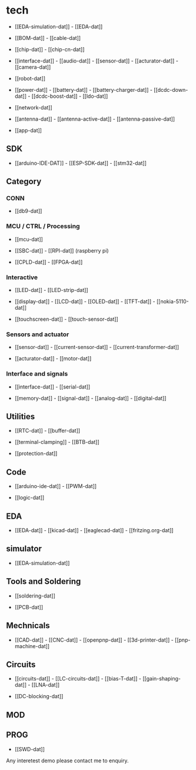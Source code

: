 
# tech 

- [[EDA-simulation-dat]] - [[EDA-dat]]

- [[BOM-dat]] - [[cable-dat]]

- [[chip-dat]] - [[chip-cn-dat]]

- [[interface-dat]] - [[audio-dat]] - [[sensor-dat]] - [[acturator-dat]] - [[camera-dat]]

- [[robot-dat]]

- [[power-dat]] - [[battery-dat]] - [[battery-charger-dat]] - [[dcdc-down-dat]] - [[dcdc-boost-dat]] - [[ldo-dat]]

- [[network-dat]] 

- [[antenna-dat]] - [[antenna-active-dat]] - [[antenna-passive-dat]]

- [[app-dat]]

## SDK

- [[arduino-IDE-DAT]] - [[ESP-SDK-dat]] - [[stm32-dat]]


## Category


### CONN

- [[db9-dat]]

### MCU / CTRL / Processing 

- [[mcu-dat]] 

- [[SBC-dat]] - [[RPI-dat]] (raspberry pi)

- [[CPLD-dat]] - [[FPGA-dat]]



### Interactive

- [[LED-dat]] - [[LED-strip-dat]]

- [[display-dat]] - [[LCD-dat]] - [[OLED-dat]] - [[TFT-dat]] - [[nokia-5110-dat]]

- [[touchscreen-dat]] - [[touch-sensor-dat]]

### Sensors and actuator 

- [[sensor-dat]] - [[current-sensor-dat]] - [[current-transformer-dat]]
  
- [[acturator-dat]] - [[motor-dat]]



### Interface and signals 

- [[interface-dat]] - [[serial-dat]]

- [[memory-dat]] - [[signal-dat]] - [[analog-dat]] - [[digital-dat]]


## Utilities  

- [[RTC-dat]] - [[buffer-dat]] 

- [[terminal-clamping]] - [[BTB-dat]]

- [[protection-dat]]

## Code 

- [[arduino-ide-dat]] - [[PWM-dat]]

- [[logic-dat]]


## EDA

- [[EDA-dat]] - [[kicad-dat]] - [[eaglecad-dat]] - [[fritzing.org-dat]]

## simulator 

- [[EDA-simulation-dat]]

## Tools and Soldering 

- [[soldering-dat]]

- [[PCB-dat]]



## Mechnicals 

- [[CAD-dat]] - [[CNC-dat]] - [[openpnp-dat]] - [[3d-printer-dat]] - [[pnp-machine-dat]]



## Circuits 

- [[circuits-dat]] - [[LC-circuits-dat]] - [[bias-T-dat]] - [[gain-shaping-dat]] - [[LNA-dat]]

- [[DC-blocking-dat]]

## MOD

## PROG

- [[SWD-dat]]



Any interetest demo please contact me to enquiry.
